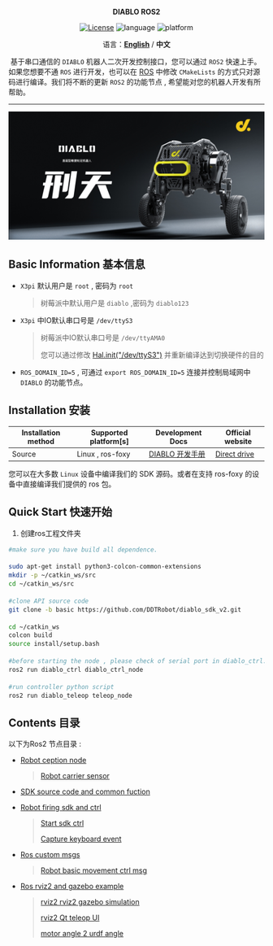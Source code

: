 <p align="center"><strong>DIABLO ROS2</strong></p>
<p align="center"><a href="https://github.com/DDTRobot/diablo_sdk_v2/blob/main/LICENSE"><img alt="License" src="https://img.shields.io/badge/License-Apache%202.0-orange"/></a>
<img alt="language" src="https://img.shields.io/badge/language-c++-red"/>
<img alt="platform" src="https://img.shields.io/badge/platform-linux-l"/>
</p>


<p align="center">
    语言：<a href="./docs/docs_en/README_EN.md"><strong>English</strong></a> / <strong>中文</strong>
</p>



​	基于串口通信的 `DIABLO` 机器人二次开发控制接口，您可以通过 `ROS2` 快速上手。如果您想要不通 `ROS` 进行开发，也可以在 [ROS](https://github.com/DDTRobot/diablo-sdk-v1) 中修改 `CMakeLists` 的方式只对源码进行编译。我们将不断的更新 `ROS2` 的功能节点 , 希望能对您的机器人开发有所帮助。

---

![diabloRender](docs/img/diablo_robot_render.jpg)

## Basic Information 基本信息

- `X3pi` 默认用户是 `root` , 密码为 `root`

  > 树莓派中默认用户是 `diablo` ,密码为 `diablo123`

- `X3pi` 中IO默认串口号是 `/dev/ttyS3`

  > 树莓派中IO默认串口号是 `/dev/ttyAMA0`
  >
  > 您可以通过修改 [Hal.init("/dev/ttyS3")](./diablo_interaction/diablo_ctrl/src/diablo_ctrl.cpp) 并重新编译达到切换硬件的目的

- `ROS_DOMAIN_ID=5` , 可通过 `export ROS_DOMAIN_ID=5` 连接并控制局域网中 `DIABLO` 的功能节点。



## Installation 安装

| Installation method | Supported platform[s] | Development Docs    | Official website                         |
| ------------------- | --------------------- | ------------------- | ---------------------------------------- |
| Source              | Linux , ros-foxy      | [DIABLO 开发手册]() | [Direct drive](https://directdrive.com/) |

您可以在大多数 `Linux` 设备中编译我们的 SDK 源码。或者在支持 ros-foxy 的设备中直接编译我们提供的 ros 包。


## Quick Start 快速开始

1. 创建ros工程文件夹

```bash
#make sure you have build all dependence.

sudo apt-get install python3-colcon-common-extensions
mkdir -p ~/catkin_ws/src
cd ~/catkin_ws/src

#clone API source code
git clone -b basic https://github.com/DDTRobot/diablo_sdk_v2.git

cd ~/catkin_ws
colcon build
source install/setup.bash

#before starting the node , please check of serial port in diablo_ctrl.cpp is correct.
ros2 run diablo_ctrl diablo_ctrl_node

#run controller python script
ros2 run diablo_teleop teleop_node 
```


## Contents 目录

以下为Ros2 节点目录 :

* [Robot ception node](./diablo_ception)

  > [Robot carrier sensor](./diablo_ception/diablo_body)

* [SDK source code and common fuction](./diablo_common)

* [Robot firing sdk and ctrl](./diablo_interaction)

  > [Start sdk ctrl](./diablo_interaction/diablo_ctrl)
  >
  > [Capture keyboard event](./diablo_interaction/diablo_teleop)

* [Ros custom msgs](./diablo_interfaces)

  > [Robot basic movement ctrl msg](./diablo_interfaces/motion_msgs)

* [Ros rviz2 and gazebo example](./diablo_visualise)

  > [rviz2 rviz2 gazebo simulation](./diablo_visualise/diablo_simulation)
  >
  > [rviz2 Qt teleop UI](./diablo_visualise/diablo_rviz2_plugin)
  >
  > [motor angle 2 urdf angle](./diablo_visualise/diablo_simpose_trans)

  

